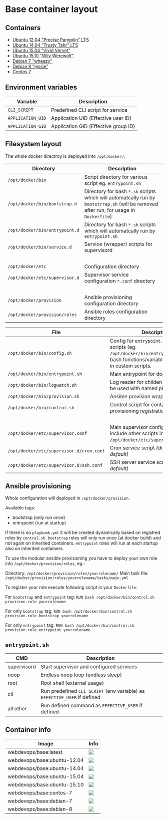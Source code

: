 # Base container layout

## Containers

* [Ubuntu 12.04 "Precise Pangolin" LTS](ubuntu-12.04/Dockerfile)
* [Ubuntu 14.04 "Trusty Tahr" LTS](ubuntu-14.04/Dockerfile)
* [Ubuntu 15.04 "Vivid Vervet"](ubuntu-15.04/Dockerfile)
* [Ubuntu 15.10 "Wily Werewolf"](ubuntu-15.10/Dockerfile)
* [Debian 7 "wheezy"](debian-7/Dockerfile)
* [Debian 8 "jessie"](debian-8/Dockerfile)
* [Centos 7](centos-7/Dockerfile)

## Environment variables

Variable            | Description
------------------- | ------------------------------------------------------------------------------
`CLI_SCRIPT`        | Predefined CLI script for service
`APPLICATION_UID`   | Application UID (Effective user ID)
`APPLICATION_GID`   | Application GID (Effective group ID)

## Filesystem layout

The whole docker directroy is deployed into `/opt/docker/`.


Directory                       | Description
------------------------------- | ------------------------------------------------------------------------------
`/opt/docker/bin`               | Script directory for various script eg. `entrypoint.sh`
`/opt/docker/bin/bootstrap.d`   | Directory for bash `*.sh` scripts which will automatcally run by `bootstrrap.sh` (will be removed after run, for usage in `Dockerfile`)
`/opt/docker/bin/entrypoint.d`  | Directory for bash `*.sh` scripts which will automatcally run by `entrypoint.sh`
`/opt/docker/bin/service.d`     | Service (wrapper) scripts for supervisord
<br>                            |
`/opt/docker/etc`               | Configuration directory
`/opt/docker/etc/supervisor.d`  | Supervisor service configuration `*.conf` directory
<br>                            |
`/opt/docker/provision`         | Ansible provisioning configuration directory
`/opt/docker/provision/roles`   | Ansible roles configuration directory

 

File                                         | Description
-------------------------------------------- | ------------------------------------------------------------------------------
`/opt/docker/bin/config.sh`                  | Config for `entrypoint.sh` and other scripts (eg. `/opt/docker/bin/entrypoint.d`). All bash functions/variables can be used in custom scripts.
`/opt/docker/bin/entrypoint.sh`              | Main entrypoint for docker container
`/opt/docker/bin/logwatch.sh`                | Log reader for childen processes (can be used with named pipes)
`/opt/docker/bin/provision.sh`               | Ansible provision wrapper script
`/opt/docker/bin/control.sh`                 | Control script for container and provisioning registration handling
<br>                                         |
`/opt/docker/etc/supervisor.conf`            | Main supervisor configuration (will include other scripts in `/opt/docker/etc/supervisor.d/*.conf`)
`/opt/docker/etc/supervisor.d/cron.conf`     | Cron service script _(disabled by default)_
`/opt/docker/etc/supervisor.d/ssh.conf`      | SSH server service script _(disabled by default)_


## Ansible provisioning

Whole configuration will deployed in `/opt/docker/provision`.

Available tags:
- bootstrap (only run once)
- entrypoint (run at startup)

If there is no `playbook.yml` it will be created dynamically based on registred roles by `control.sh`.
`bootstrap` roles will only run once (at docker build) and not again on inherited containers.
`entrypoint` roles will run at each startup also on inherited containers.

To use the modular ansible provisioning you have to deploy your own role into `/opt/docker/provision/roles`, eg.:

Directory: `/opt/docker/provision/roles/yourrolename/`
Main task file: `/opt/docker/provision/roles/yourrolename/tasks/main.yml`

To register your role execute following script in your `Dockerfile`:

For `bootstrap` and `entrypoint` tag:
`RUN bash /opt/docker/bin/control.sh provision.role yourrolename`

For only `bootstrap` tag:
`RUN bash /opt/docker/bin/control.sh provision.role.bootstrap yourrolename`

For only `entrypoint` tag:
`RUN bash /opt/docker/bin/control.sh provision.role.entrypoint yourrolename`

## `entrypoint.sh`

CMD             | Description
--------------- | ------------------------------------------------------------------------------
supervisord     | Start supervisor and configured services
noop            | Endless noop loop (endless sleep)
root            | Root shell (external usage)
cli             | Run predefined `CLI_SCRIPT` (env variable) as `EFFECTIVE_USER` if defined
all other       | Run defined command as `EFFECTIVE_USER` if defined

## Container info

Image                               | Info                                                                       
----------------------------------- | ----------------------------------------------------------------------------------
webdevops/base:latest               | [![](https://badge.imagelayers.io/webdevops/base:latest.svg)](https://imagelayers.io/?images=webdevops/base:latest 'Get your own badge on imagelayers.io')
webdevops/base:ubuntu-12.04         | [![](https://badge.imagelayers.io/webdevops/base:ubuntu-12.04.svg)](https://imagelayers.io/?images=webdevops/base:ubuntu-12.04 'Get your own badge on imagelayers.io')
webdevops/base:ubuntu-14.04         | [![](https://badge.imagelayers.io/webdevops/base:ubuntu-14.04.svg)](https://imagelayers.io/?images=webdevops/base:ubuntu-14.04 'Get your own badge on imagelayers.io')
webdevops/base:ubuntu-15.04         | [![](https://badge.imagelayers.io/webdevops/base:ubuntu-15.04.svg)](https://imagelayers.io/?images=webdevops/base:ubuntu-15.04 'Get your own badge on imagelayers.io')
webdevops/base:ubuntu-15.10         | [![](https://badge.imagelayers.io/webdevops/base:ubuntu-15.10.svg)](https://imagelayers.io/?images=webdevops/base:ubuntu-15.14 'Get your own badge on imagelayers.io')
webdevops/base:centos-7             | [![](https://badge.imagelayers.io/webdevops/base:centos-7.svg)](https://imagelayers.io/?images=webdevops/base:centos-7 'Get your own badge on imagelayers.io')
webdevops/base:debian-7             | [![](https://badge.imagelayers.io/webdevops/base:debian-7.svg)](https://imagelayers.io/?images=webdevops/base:debian-7 'Get your own badge on imagelayers.io')
webdevops/base:debian-8             | [![](https://badge.imagelayers.io/webdevops/base:debian-8.svg)](https://imagelayers.io/?images=webdevops/base:debian-8 'Get your own badge on imagelayers.io')
